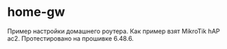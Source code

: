 # home-gw
Пример настройки домашнего роутера. Как пример взят MikroTik hAP ac2. Протестировано на прошивке 6.48.6.
